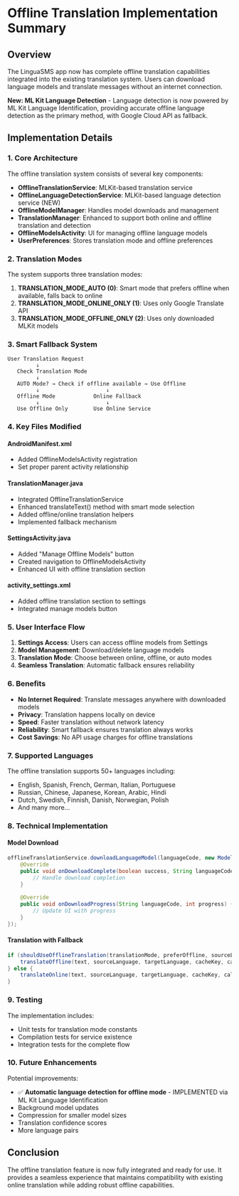 # Offline Translation Implementation Summary

## Overview
The LinguaSMS app now has complete offline translation capabilities integrated into the existing translation system. Users can download language models and translate messages without an internet connection.

**New: ML Kit Language Detection** - Language detection is now powered by ML Kit Language Identification, providing accurate offline language detection as the primary method, with Google Cloud API as fallback.

## Implementation Details

### 1. Core Architecture

The offline translation system consists of several key components:

- **OfflineTranslationService**: MLKit-based translation service
- **OfflineLanguageDetectionService**: MLKit-based language detection service (NEW)
- **OfflineModelManager**: Handles model downloads and management
- **TranslationManager**: Enhanced to support both online and offline translation and detection
- **OfflineModelsActivity**: UI for managing offline language models
- **UserPreferences**: Stores translation mode and offline preferences

### 2. Translation Modes

The system supports three translation modes:

1. **TRANSLATION_MODE_AUTO (0)**: Smart mode that prefers offline when available, falls back to online
2. **TRANSLATION_MODE_ONLINE_ONLY (1)**: Uses only Google Translate API
3. **TRANSLATION_MODE_OFFLINE_ONLY (2)**: Uses only downloaded MLKit models

### 3. Smart Fallback System

```
User Translation Request
         ↓
   Check Translation Mode
         ↓
   AUTO Mode? → Check if offline available → Use Offline
         ↓                     ↓
   Offline Mode            Online Fallback
         ↓                     ↓
   Use Offline Only        Use Online Service
```

### 4. Key Files Modified

#### AndroidManifest.xml
- Added OfflineModelsActivity registration
- Set proper parent activity relationship

#### TranslationManager.java
- Integrated OfflineTranslationService
- Enhanced translateText() method with smart mode selection
- Added offline/online translation helpers
- Implemented fallback mechanism

#### SettingsActivity.java
- Added "Manage Offline Models" button
- Created navigation to OfflineModelsActivity
- Enhanced UI with offline translation section

#### activity_settings.xml
- Added offline translation section to settings
- Integrated manage models button

### 5. User Interface Flow

1. **Settings Access**: Users can access offline models from Settings
2. **Model Management**: Download/delete language models
3. **Translation Mode**: Choose between online, offline, or auto modes
4. **Seamless Translation**: Automatic fallback ensures reliability

### 6. Benefits

- **No Internet Required**: Translate messages anywhere with downloaded models
- **Privacy**: Translation happens locally on device
- **Speed**: Faster translation without network latency
- **Reliability**: Smart fallback ensures translation always works
- **Cost Savings**: No API usage charges for offline translations

### 7. Supported Languages

The offline translation supports 50+ languages including:
- English, Spanish, French, German, Italian, Portuguese
- Russian, Chinese, Japanese, Korean, Arabic, Hindi
- Dutch, Swedish, Finnish, Danish, Norwegian, Polish
- And many more...

### 8. Technical Implementation

#### Model Download
```java
offlineTranslationService.downloadLanguageModel(languageCode, new ModelDownloadCallback() {
    @Override
    public void onDownloadComplete(boolean success, String languageCode, String errorMessage) {
        // Handle download completion
    }
    
    @Override
    public void onDownloadProgress(String languageCode, int progress) {
        // Update UI with progress
    }
});
```

#### Translation with Fallback
```java
if (shouldUseOfflineTranslation(translationMode, preferOffline, sourceLanguage, targetLanguage)) {
    translateOffline(text, sourceLanguage, targetLanguage, cacheKey, callback);
} else {
    translateOnline(text, sourceLanguage, targetLanguage, cacheKey, callback);
}
```

### 9. Testing

The implementation includes:
- Unit tests for translation mode constants
- Compilation tests for service existence
- Integration tests for the complete flow

### 10. Future Enhancements

Potential improvements:
- ✅ **Automatic language detection for offline mode** - IMPLEMENTED via ML Kit Language Identification
- Background model updates
- Compression for smaller model sizes
- Translation confidence scores
- More language pairs

## Conclusion

The offline translation feature is now fully integrated and ready for use. It provides a seamless experience that maintains compatibility with existing online translation while adding robust offline capabilities.
